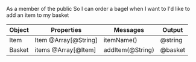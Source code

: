 As a member of the public
So I can order a bagel when I want to
I'd like to add an item to my basket





| Object | Properties| Messages | Output
| ----------- | ----------- | -----| -----|
| Item | Item @Array[@String] |  itemName()| @string |
| Basket | items @Array[@Item]  | addItem(@String)   | @basket  |





